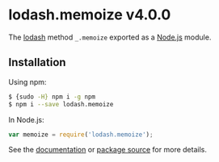 # lodash.memoize v4.0.0

The [lodash](https://lodash.com/) method `_.memoize` exported as a [Node.js](https://nodejs.org/) module.

## Installation

Using npm:
```bash
$ {sudo -H} npm i -g npm
$ npm i --save lodash.memoize
```

In Node.js:
```js
var memoize = require('lodash.memoize');
```

See the [documentation](https://lodash.com/docs#memoize) or [package source](https://github.com/lodash/lodash/blob/4.0.0-npm-packages/lodash.memoize) for more details.
